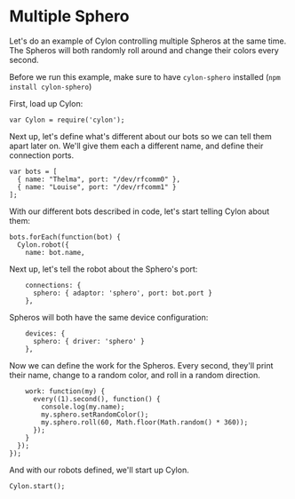 # Multiple Sphero


Let's do an example of Cylon controlling multiple Spheros at the same time.
The Spheros will both randomly roll around and change their colors every second.

Before we run this example, make sure to have `cylon-sphero` installed (`npm install cylon-sphero`)

First, load up Cylon:

    var Cylon = require('cylon');

Next up, let's define what's different about our bots so we can tell them apart
later on. We'll give them each a different name, and define their connection
ports.

    var bots = [
      { name: "Thelma", port: "/dev/rfcomm0" },
      { name: "Louise", port: "/dev/rfcomm1" }
    ];

With our different bots described in code, let's start telling Cylon about them:

    bots.forEach(function(bot) {
      Cylon.robot({
        name: bot.name,

Next up, let's tell the robot about the Sphero's port:

        connections: {
          sphero: { adaptor: 'sphero', port: bot.port }
        },

Spheros will both have the same device configuration:

        devices: {
          sphero: { driver: 'sphero' }
        },

Now we can define the work for the Spheros.
Every second, they'll print their name, change to a random color, and roll in a random direction.

        work: function(my) {
          every((1).second(), function() {
            console.log(my.name);
            my.sphero.setRandomColor();
            my.sphero.roll(60, Math.floor(Math.random() * 360));
          });
        }
      });
    });

And with our robots defined, we'll start up Cylon.

    Cylon.start();
